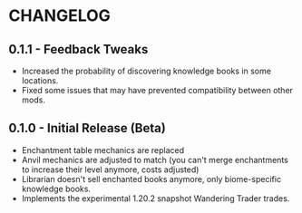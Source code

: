 # CHANGELOG

## 0.1.1 - Feedback Tweaks

- Increased the probability of discovering knowledge books in some locations.
- Fixed some issues that may have prevented compatibility between other mods.

## 0.1.0 - Initial Release (Beta)

- Enchantment table mechanics are replaced
- Anvil mechanics are adjusted to match (you can't merge enchantments to increase their level anymore, costs adjusted)
- Librarian doesn't sell enchanted books anymore, only biome-specific knowledge books.
- Implements the experimental 1.20.2 snapshot Wandering Trader trades.

